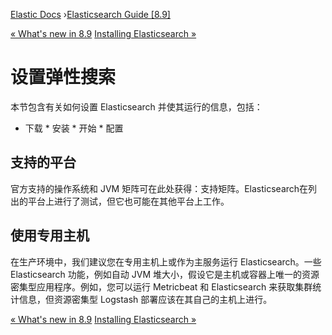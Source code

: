 

[Elastic Docs](/guide/) ›[Elasticsearch Guide [8.9]](index.md)

[« What's new in 8.9](release-highlights.md) [Installing Elasticsearch
»](install-elasticsearch.md)

# 设置弹性搜索

本节包含有关如何设置 Elasticsearch 并使其运行的信息，包括：

* 下载 * 安装 * 开始 * 配置

## 支持的平台

官方支持的操作系统和 JVM 矩阵可在此处获得：支持矩阵。Elasticsearch在列出的平台上进行了测试，但它也可能在其他平台上工作。

## 使用专用主机

在生产环境中，我们建议您在专用主机上或作为主服务运行 Elasticsearch。一些 Elasticsearch 功能，例如自动 JVM 堆大小，假设它是主机或容器上唯一的资源密集型应用程序。例如，您可以运行 Metricbeat 和 Elasticsearch 来获取集群统计信息，但资源密集型 Logstash 部署应该在其自己的主机上进行。

[« What's new in 8.9](release-highlights.md) [Installing Elasticsearch
»](install-elasticsearch.md)
